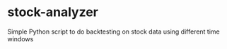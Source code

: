 stock-analyzer
==============

Simple Python script to do backtesting on stock data using different time windows
